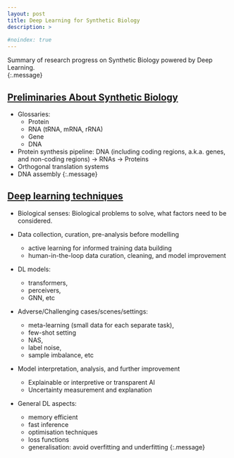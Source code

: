 ```yaml
---
layout: post
title: Deep Learning for Synthetic Biology 
description: >
    
#noindex: true
---
```


Summary of research progress on Synthetic Biology powered by Deep Learning. <br />
{:.message}


## [Preliminaries About Synthetic Biology](../../Papers/)
* Glossaries: 
  * Protein
  * RNA (tRNA, mRNA, rRNA)
  * Gene
  * DNA
* Protein synthesis pipeline: DNA (including coding regions, a.k.a. genes, and non-coding regions) -> RNAs -> Proteins
* Orthogonal translation systems
* DNA assembly 
{:.message}

## [Deep learning techniques](../../Papers/)
* Biological senses: Biological problems to solve, what factors need to be considered. 
  
* Data collection, curation, pre-analysis before modelling
  * active learning for informed training data building
  * human-in-the-loop data curation, cleaning, and model improvement
  
* DL models: 
  * transformers, 
  * perceivers, 
  * GNN, etc
  
* Adverse/Challenging cases/scenes/settings: 
  * meta-learning (small data for each separate task),
  * few-shot setting
  * NAS, 
  * label noise, 
  * sample imbalance, etc
  
* Model interpretation, analysis, and further improvement
  * Explainable or interpretive or transparent AI 
  * Uncertainty measurement and explanation
  
* General DL aspects: 
  * memory efficient
  * fast inference
  * optimisation techniques
  * loss functions
  * generalisation: avoid overfitting and underfitting
{:.message}

